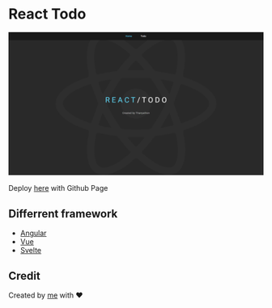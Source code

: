 # React Todo

![Cover](./git-cover.png)

Deploy [here](https://bloodzmoon.github.io/react-todo/) with Github Page

## Differrent framework

- [Angular](https://github.com/bloodzmoon/angular-todo)
- [Vue](https://github.com/bloodzmoon/vue-todo)
- [Svelte](https://github.com/bloodzmoon/svelte-todo)

## Credit

Created by [me](https://github.com/bloodzmoon) with ❤
